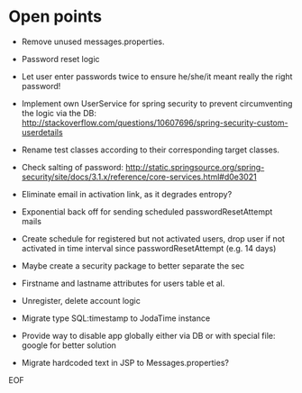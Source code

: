 Open points
===========

* Remove unused messages.properties.

* Password reset logic
* Let user enter passwords twice to ensure he/she/it meant really the right password!
* Implement own UserService for spring security to prevent circumventing the logic via the DB:
    http://stackoverflow.com/questions/10607696/spring-security-custom-userdetails

* Rename test classes according to their corresponding target classes.

* Check salting of password: http://static.springsource.org/spring-security/site/docs/3.1.x/reference/core-services.html#d0e3021

* Eliminate email in activation link, as it degrades entropy?

* Exponential back off for sending scheduled passwordResetAttempt mails

* Create schedule for registered but not activated users, drop user if not activated in time interval since passwordResetAttempt (e.g. 14 days)

* Maybe create a security package to better separate the sec

* Firstname and lastname attributes for users table et al.
* Unregister, delete account logic
* Migrate type SQL:timestamp to JodaTime instance
* Provide way to disable app globally either via DB or with special file: google for better solution
* Migrate hardcoded text in JSP to Messages.properties?

EOF
